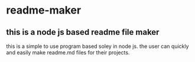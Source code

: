 # readme-maker
## this is a node js based readme file maker

this is a simple to use program based soley in node js.
the user can quickly and easily make readme.md files for their projects. 
